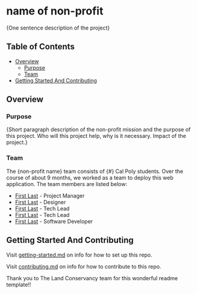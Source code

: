 # name of non-profit

{One sentence description of the project}

## Table of Contents

- [Overview](#overview)
  - [Purpose](#purpose)
  - [Team](#team)
- [Getting Started And Contributing](#getting-started-and-contributing)

## Overview

### Purpose

{Short paragraph description of the non-profit mission and the purpose of this project. Who will this project help, why is it necessary. Impact of the project.}

### Team

The {non-profit name} team consists of {#} Cal Poly students. Over the course of about 9 months, we worked as a team to deploy this web application. The team members are listed below:

- [First Last](https://www.linkedin.com/) - Project Manager
- [First Last](https://www.linkedin.com/) - Designer
- [First Last](https://www.linkedin.com/) - Tech Lead
- [First Last](https://www.linkedin.com/) - Tech Lead
- [First Last](https://www.linkedin.com/) - Software Developer

## Getting Started And Contributing

Visit [getting-started.md](docs/template-repo/getting-started.md) on info for how to set up this repo.

Visit [contributing.md](docs/template-repo/contributing.md) on info for how to contribute to this repo.

Thank you to The Land Conservancy team for this wonderful readme template!!
